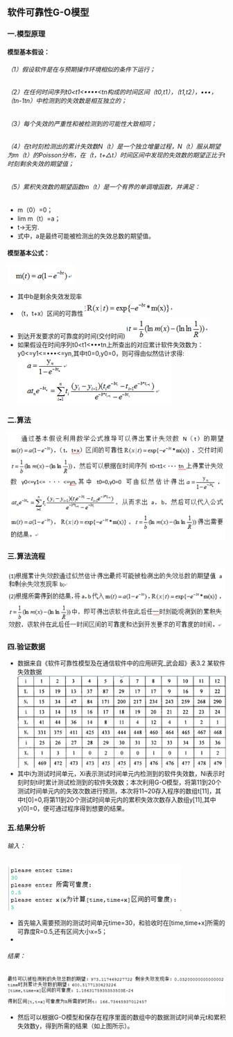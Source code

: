 ## 软件可靠性G-O模型

### 一.模型原理
#### 模型基本假设：
###### （1）假设软件是在与预期操作环境相似的条件下运行；
###### （2）在任何时间序列t0<t1<••••<tn构成的时间区间（t0,t1），（t1,t2），•••，（tn-1tn）中检测到的失效数是相互独立的；
###### （3）每个失效的严重性和被检测到的可能性大致相同；
###### （4）在t时刻检测出的累计失效数N（t）是一个独立增量过程，N（t）服从期望为m（t）的Poisson分布，在（t，t+△t）时间区间中发现的失效数的期望正比于t时刻剩余失效的期望值；
###### （5）累积失效数的期望函数m（t）是一个有界的单调增函数，并满足：
* m（0）=0；
* lim m（t）=a；
* t->无穷.
* 式中，a是最终可能被检测出的失效总数的期望值。

#### 模型基本公式：  
![](https://github.com/Mai-Pu/G-O/raw/master/pic/1.png)
* 其中b是剩余失效发现率
* （t，t+x）区间的可靠性 ![](https://github.com/Mai-Pu/G-O/raw/master/pic/2.png)
* 到达开发要求的可靠度的时间(交付时间) ![](https://github.com/Mai-Pu/G-O/raw/master/pic/3.png)
* 如果假设在时间序列t0<t1<•••tn上所查出的对应累计软件失效数为：y0<=y1<=•••<=yn,其中t0=0,y0=0，则可得由似然估计求得:
![](https://github.com/Mai-Pu/G-O/raw/master/pic/4.png)
 
### 二.算法
![](https://github.com/Mai-Pu/G-O/raw/master/pic/5.png)

### 三.算法流程
![](https://github.com/Mai-Pu/G-O/raw/master/pic/6.png)

### 四.验证数据
* 数据来自《软件可靠性模型及在通信软件中的应用研究_武会超》表3.2 某软件失效数据
![](https://github.com/Mai-Pu/G-O/raw/master/pic/7.png)
* 其中i为测试时间单元，Xi表示测试时间单元内检测到的软件失效数，Ni表示时刻时刻ti时累计测试检测到的软件失效数；本次利用G-O模型，将第11到20个测试时间单元内的失效次数进行预测，本次将11~20存入程序的数组t[11]，其中t[0]=0,将第11到20个测试时间单元内的累积失效次数存入数组y[11],其中y[0]=0，便可通过程序得到想要的结果。

### 五.结果分析
###### 输入：
![](https://github.com/Mai-Pu/G-O/raw/master/pic/8.png)
* 首先输入需要预测的测试时间单元time=30，和验收时在[time,time+x]所需的可靠度R=0.5,还有区间大小x=5；
* 
###### 结果：
![](https://github.com/Mai-Pu/G-O/raw/master/pic/9.png)
* 然后可以根据G-O模型和保存在程序里面的数组中的数据测试时间单元t和累积失效数y，得到所需的结果（如上图所示）。
